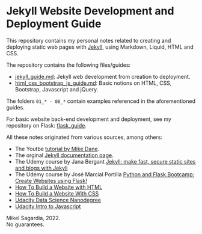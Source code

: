 # Jekyll Website Development and Deployment Guide

This repository contains my personal notes related to creating and deploying static web pages with [Jekyll](https://jekyllrb.com), using Markdown, Liquid, HTML and CSS.

The repository contains the following files/guides:

- [jekyll_guide.md](jekyll_guide.md): Jekyll web development from creation to deployment.
- [html_css_bootstrap_js_guide.md](html_css_bootstrap_js_guide.md): Basic notions on HTML, CSS, Bootstrap, Javascript and jQuery.

The folders `01_* - 08_*` contain examples referenced in the aforementioned guides.

For basic website back-end development and deployment, see my repository on Flask: [flask_guide](https://github.com/mxagar/flask_guide).

All these notes originated from various sources, among others:

- The Youtbe [tutorial by Mike Dane](https://www.youtube.com/watch?v=T1itpPvFWHI&list=PLLAZ4kZ9dFpOPV5C5Ay0pHaa0RJFhcmcB).
- The orginal [Jekyll documentation page](https://jekyllrb.com/docs/).
- The Udemy course by Jana Bergant [Jekyll: make fast, secure static sites and blogs with Jekyll](https://www.udemy.com/course/static-website-generator-fast-secure-sites-blogs-with-jekyll)
- The Udemy course by José Marcial Portilla [Python and Flask Bootcamp: Create Websites using Flask!
](https://www.udemy.com/course/python-and-flask-bootcamp-create-websites-using-flask)
- [How To Build a Website with HTML](https://www.digitalocean.com/community/tutorial_series/how-to-build-a-website-with-html?mkt_tok=MTEzLURUTi0yNjYAAAGETSYTOnrDkTx6aH73I-I1zsNt7vZu9Ff_wGEX2sH9OdAfTZFfFIgMjQEIhPFT6WNI9fSXvQkfpC4A-DPSMjP63wwOpcHqLS8pxrjMFocGPg)
- [How To Build a Website With CSS](https://www.digitalocean.com/community/tutorial_series/how-to-build-a-website-with-css?mkt_tok=MTEzLURUTi0yNjYAAAGETSYTO6ayIs0-zVCBcnVyVnIMcdi5C9FiraEGRmtV2yzU2wJdb41l3l84ULsvcSqJlPbO1vFqyuQTpTNYUiprIB5BLsYVMxt-1s4LEVnj3A)
- [Udacity Data Science Nanodegree](https://www.udacity.com/course/data-scientist-nanodegree--nd025)
- [Udacity Intro to Javascript](https://www.udacity.com/course/intro-to-javascript--ud803)

Mikel Sagardia, 2022.  
No guarantees.
